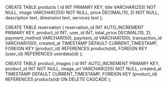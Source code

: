 CREATE TABLE products (
    id INT PRIMARY KEY,
    title VARCHAR(255) NOT NULL,
    image VARCHAR(255) NOT NULL,
    price DECIMAL(10, 2) NOT NULL,
    description text,
    dimension text,
    services text
);

CREATE TABLE reservation (
    reservation_id INT AUTO_INCREMENT PRIMARY KEY,
    product_id INT,
    user_id INT,
    total_price DECIMAL(10, 2),
    payment_method VARCHAR(50),
    payment_id VARCHAR(100),
    transaction_id VARCHAR(100),
    created_at TIMESTAMP DEFAULT CURRENT_TIMESTAMP,
    FOREIGN KEY (product_id) REFERENCES products(id),
    FOREIGN KEY (user_id) REFERENCES userdata(id)
);

CREATE TABLE product_images (
    id INT AUTO_INCREMENT PRIMARY KEY,
    product_id INT NOT NULL,
    image_url VARCHAR(255) NOT NULL,
    created_at TIMESTAMP DEFAULT CURRENT_TIMESTAMP,
    FOREIGN KEY (product_id) REFERENCES products(id) ON DELETE CASCADE
);
